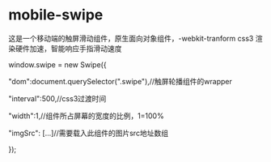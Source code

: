 # mobile-swipe
这是一个移动端的触屏滑动组件，原生面向对象组件，-webkit-tranform css3 渲染硬件加速，智能响应手指滑动速度
> 
window.swipe = new Swipe({
> 
  "dom":document.querySelector(".swipe"),//触屏轮播组件的wrapper
 >  
  "interval":500,//css3过渡时间
 > 
  "width":1,//组件所占屏幕的宽度的比例，1=100%
> 
  "imgSrc": [...]//需要载入此组件的图片src地址数组
> 
  
});
